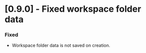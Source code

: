 # [0.9.0] - Fixed workspace folder data

### Fixed

- Workspace folder data is not saved on creation.
